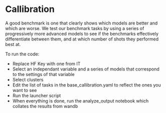# Callibration

A good benchmark is one that clearly shows which models are better and which are worse. We test our benchmark tasks by using a series of progressively more advanced models to see if the benchmarks effectively differentiate between them, and at which number of shots they performed best at.

To run the code:
* Replace HF Key with one from IT
* Select an independant variable and a series of models that correspond to the settings of that variable
* Select clusters 
* Edit the list of tasks in the base_callibration.yaml to reflect the ones you want to see
* Run the launcher script
* When everything is done, run the analyze_output notebook which collates the results from wandb


